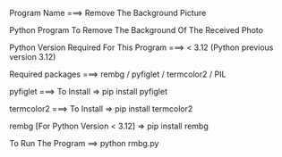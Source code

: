 Program Name ===> Remove The Background Picture 

Python Program To Remove The Background Of The Received Photo

Python Version Required For This Program ===>  < 3.12 (Python previous version 3.12)

Required packages ===> rembg / pyfiglet / termcolor2 / PIL

pyfiglet  ===> To Install => pip install pyfiglet

termcolor2 ===> To Install => pip install termcolor2

rembg [For Python Version < 3.12] => pip install rembg

To Run The Program ==> python rmbg.py
